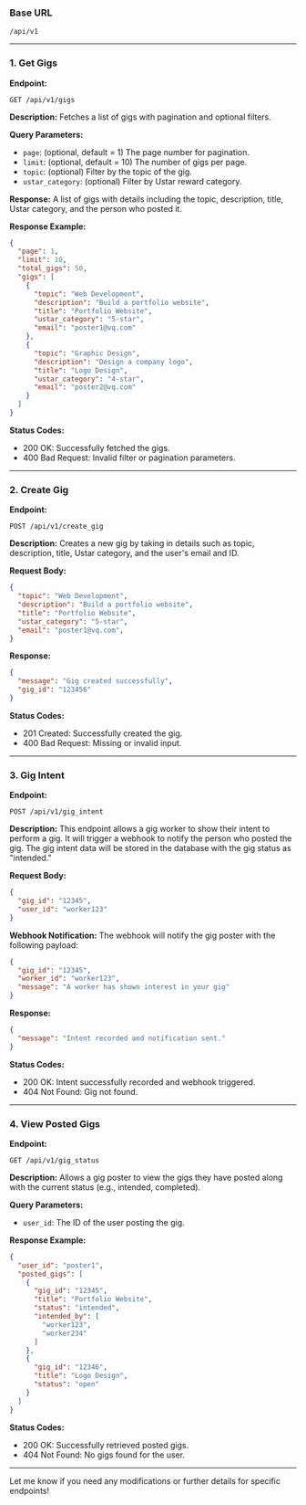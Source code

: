 ### Base URL
```
/api/v1
```

---

### 1. Get Gigs

**Endpoint:**
```
GET /api/v1/gigs
```

**Description:**
Fetches a list of gigs with pagination and optional filters.

**Query Parameters:**
- `page`: (optional, default = 1) The page number for pagination.
- `limit`: (optional, default = 10) The number of gigs per page.
- `topic`: (optional) Filter by the topic of the gig.
- `ustar_category`: (optional) Filter by Ustar reward category.

**Response:**
A list of gigs with details including the topic, description, title, Ustar category, and the person who posted it.

**Response Example:**
```json
{
  "page": 1,
  "limit": 10,
  "total_gigs": 50,
  "gigs": [
    {
      "topic": "Web Development",
      "description": "Build a portfolio website",
      "title": "Portfolio Website",
      "ustar_category": "5-star",
      "email": "poster1@vq.com"
    },
    {
      "topic": "Graphic Design",
      "description": "Design a company logo",
      "title": "Logo Design",
      "ustar_category": "4-star",
      "email": "poster2@vq.com"
    }
  ]
}
```

**Status Codes:**
- 200 OK: Successfully fetched the gigs.
- 400 Bad Request: Invalid filter or pagination parameters.

---

### 2. Create Gig

**Endpoint:**
```
POST /api/v1/create_gig
```

**Description:**
Creates a new gig by taking in details such as topic, description, title, Ustar category, and the user's email and ID.

**Request Body:**
```json
{
  "topic": "Web Development",
  "description": "Build a portfolio website",
  "title": "Portfolio Website",
  "ustar_category": "5-star",
  "email": "poster1@vq.com",
}
```

**Response:**
```json
{
  "message": "Gig created successfully",
  "gig_id": "123456"
}
```

**Status Codes:**
- 201 Created: Successfully created the gig.
- 400 Bad Request: Missing or invalid input.

---

### 3. Gig Intent

**Endpoint:**
```
POST /api/v1/gig_intent
```

**Description:**
This endpoint allows a gig worker to show their intent to perform a gig. It will trigger a webhook to notify the person who posted the gig. The gig intent data will be stored in the database with the gig status as "intended."

**Request Body:**
```json
{
  "gig_id": "12345",
  "user_id": "worker123"
}
```

**Webhook Notification:**
The webhook will notify the gig poster with the following payload:
```json
{
  "gig_id": "12345",
  "worker_id": "worker123",
  "message": "A worker has shown interest in your gig"
}
```

**Response:**
```json
{
  "message": "Intent recorded and notification sent."
}
```

**Status Codes:**
- 200 OK: Intent successfully recorded and webhook triggered.
- 404 Not Found: Gig not found.

---

### 4. View Posted Gigs

**Endpoint:**
```
GET /api/v1/gig_status
```

**Description:**
Allows a gig poster to view the gigs they have posted along with the current status (e.g., intended, completed).

**Query Parameters:**
- `user_id`: The ID of the user posting the gig.

**Response Example:**
```json
{
  "user_id": "poster1",
  "posted_gigs": [
    {
      "gig_id": "12345",
      "title": "Portfolio Website",
      "status": "intended",
      "intended_by": [
        "worker123",
        "worker234"
      ]
    },
    {
      "gig_id": "12346",
      "title": "Logo Design",
      "status": "open"
    }
  ]
}
```

**Status Codes:**
- 200 OK: Successfully retrieved posted gigs.
- 404 Not Found: No gigs found for the user.

---

Let me know if you need any modifications or further details for specific endpoints!

